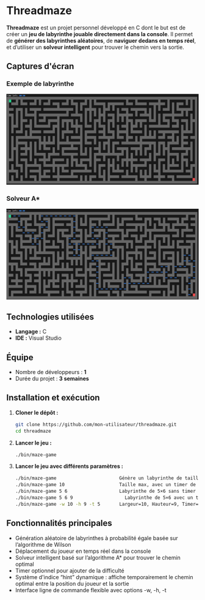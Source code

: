 # Threadmaze

**Threadmaze** est un projet personnel développé en C dont le but est de créer un **jeu de labyrinthe jouable directement dans la console**.
Il permet de **générer des labyrinthes aléatoires**, de **naviguer dedans en temps réel**, et d’utiliser un **solveur intelligent** pour trouver le chemin vers la sortie.


## Captures d'écran

### Exemple de labyrinthe
![Texte alternatif](captures/labyrinthe.png "Exemple de labyrinthe")

### Solveur A*
![Texte alternatif](captures/solveur.png "Solveur")


## Technologies utilisées

- **Langage :** C    
- **IDE :** Visual Studio  


## Équipe

- Nombre de développeurs : **1**  
- Durée du projet : **3 semaines**


## Installation et exécution

1. **Cloner le dépôt :**
    ```bash
    git clone https://github.com/mon-utilisateur/threadmaze.git
    cd threadmaze
2. **Lancer le jeu :**
    ```bash
    ./bin/maze-game
4. **Lancer le jeu avec différents paramètres :**
    ```bash
    ./bin/maze-game	                      Génère un labyrinthe de taille maximale sans limite de temps
    ./bin/maze-game 10	                  Taille max, avec un timer de 10 secondes
    ./bin/maze-game 5 6	                  Labyrinthe de 5×6 sans timer
    ./bin/maze-game 5 6 9	                Labyrinthe de 5×6 avec un timer de 9 secondes
    ./bin/maze-game -w 10 -h 9 -t 5	      Largeur=10, Hauteur=9, Timer=5s
    

## Fonctionnalités principales

- Génération aléatoire de labyrinthes à probabilité égale basée sur l’algorithme de Wilson
- Déplacement du joueur en temps réel dans la console
- Solveur intelligent basé sur l’algorithme A* pour trouver le chemin optimal
- Timer optionnel pour ajouter de la difficulté
- Système d'indice “hint” dynamique : affiche temporairement le chemin optimal entre la position du joueur et la sortie
- Interface ligne de commande flexible avec options -w, -h, -t
